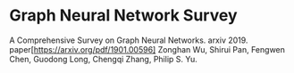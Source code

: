 # Graph Neural Network Survey

A Comprehensive Survey on Graph Neural Networks. arxiv 2019. paper[https://arxiv.org/pdf/1901.00596]
Zonghan Wu, Shirui Pan, Fengwen Chen, Guodong Long, Chengqi Zhang, Philip S. Yu.
